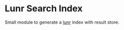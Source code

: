 # Lunr Search Index

Small module to generate a [lunr](http://lunrjs.com/) index with result store.
